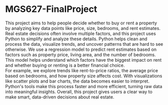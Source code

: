 # MGS627-FinalProject
This project aims to help people decide whether to buy or rent a property by analyzing key data points like price, size, bedrooms, and rent estimates.
 Real estate decisions often involve multiple factors, and this project uses Python to simplify and analyze these details. Python helps clean and process the data, visualize trends, and uncover patterns that are hard to see otherwise.
We use a regression model to predict rent estimates based on factors such as property price, living area, and the number of bedrooms. This model helps understand which factors have the biggest impact on rent and whether buying or renting is a better financial choice.  
For example, we explore trends like rent-to-price ratios, the average price based on bedrooms, and how property size affects cost. 
With visualizations like scatter plots and bar charts, the data becomes easier to interpret. Python's tools make this process faster and more efficient, turning raw data into meaningful insights. Overall, this project gives users a clear way to make smart, data-driven decisions about real estate.

